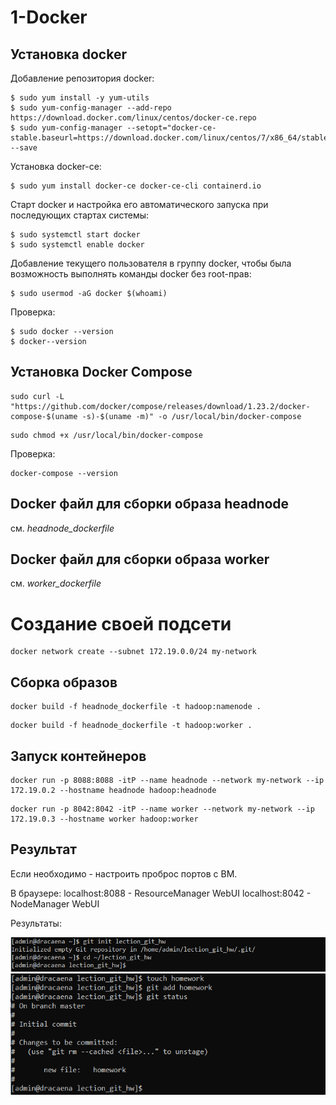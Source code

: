 # 1-Docker

## Установка docker

Добавление репозитория docker:
```
$ sudo yum install -y yum-utils
$ sudo yum-config-manager --add-repo https://download.docker.com/linux/centos/docker-ce.repo
$ sudo yum-config-manager --setopt="docker-ce-stable.baseurl=https://download.docker.com/linux/centos/7/x86_64/stable" --save
```

Установка docker-ce:
```
$ sudo yum install docker-ce docker-ce-cli containerd.io
```

Старт docker и настройка его автоматического запуска при последующих стартах системы:
```
$ sudo systemctl start docker
$ sudo systemctl enable docker
```

Добавление текущего пользователя в группу docker, чтобы была возможность выполнять команды docker без root-прав:
```
$ sudo usermod -aG docker $(whoami)
```

Проверка:
```
$ sudo docker --version
$ docker--version
```

## Установка Docker Compose
```
sudo curl -L "https://github.com/docker/compose/releases/download/1.23.2/docker-compose-$(uname -s)-$(uname -m)" -o /usr/local/bin/docker-compose
```
```
sudo chmod +x /usr/local/bin/docker-compose
```

Проверка:
````
docker-compose --version
````

## Docker файл для сборки образа headnode
см. *headnode_dockerfile*

## Docker файл для сборки образа worker
см. *worker_dockerfile*

# Создание своей подсети

```
docker network create --subnet 172.19.0.0/24 my-network
```

## Сборка образов

```
docker build -f headnode_dockerfile -t hadoop:namenode .
```

```
docker build -f headnode_dockerfile -t hadoop:worker .
```

## Запуск контейнеров
```
docker run -p 8088:8088 -itP --name headnode --network my-network --ip 172.19.0.2 --hostname headnode hadoop:headnode
```

```
docker run -p 8042:8042 -itP --name worker --network my-network --ip 172.19.0.3 --hostname worker hadoop:worker
```

## Результат

Если необходимо - настроить проброс портов с ВМ.

В браузере: 
localhost:8088 - ResourceManager WebUI
localhost:8042 - NodeManager WebUI

Результаты:

![Screenshot_1.png](/screenshots/Screenshot_1.png)
![Screenshot_2.png](/screenshots/Screenshot_2.png)

